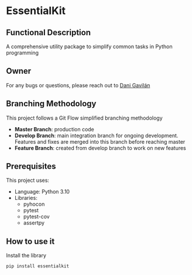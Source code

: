 # EssentialKit

## Functional Description
A  comprehensive utility package to simplify common tasks in Python programming

## Owner
For any bugs or questions, please reach out to [Dani Gavilán](mailto:danigavipedro96@gmail.com)

## Branching Methodology
This project follows a Git Flow simplified branching methodology
- **Master Branch**: production code
- **Develop Branch**: main integration branch for ongoing development. Features and fixes are merged into this branch before reaching master
- **Feature Branch**: created from develop branch to work on new features

## Prerequisites
This project uses:
- Language: Python 3.10
- Libraries: 
  - pyhocon
  - pytest
  - pytest-cov
  - assertpy

## How to use it
Install the library

```bash
pip install essentialkit
```

